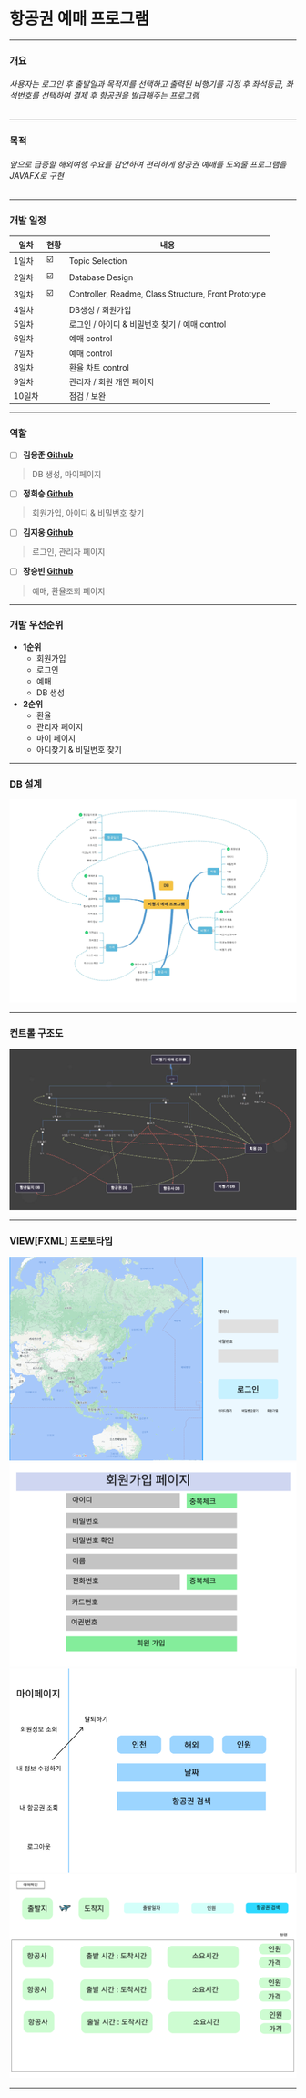 # 항공권 예매 프로그램
* * *
### 개요
<h6>사용자는 로그인 후 출발일과 목적지를 선택하고 출력된 비행기를 지정 후 좌석등급, 좌석번호를 선택하여 결제 후 항공권을 발급해주는 프로그램</h6>

***

### 목적
<h6>앞으로 급증할 해외여행 수요를 감안하여 편리하게 항공권 예매를 도와줄 프로그램을 JAVAFX로 구현</h6>

* * *
### 개발 일정

| 일차 | 현황 | 내용 |
| ------ | --------- | ----------------------- |
| 1일차 | :ballot_box_with_check: | Topic Selection |
| 2일차 | :ballot_box_with_check: | Database Design |
| 3일차 | :ballot_box_with_check: | Controller, Readme, Class Structure, Front Prototype |
| 4일차 |  | DB생성 / 회원가입 |
| 5일차 |  | 로그인 / 아이디 & 비밀번호 찾기 / 예매 control |
| 6일차 |  | 예매 control |
| 7일차 |  | 예매 control |
| 8일차 |  | 환율 차트 control |
| 9일차 |  | 관리자 / 회원 개인 페이지 |
| 10일차|  | 점검 / 보완 | 

***

### 역할

- [ ] __김용준 [Github](https://github.com/godoklife/JAVA_study)__
> DB 생성, 마이페이지 



- [ ] __정희승 [Github](https://github.com/Heeahn/Ezen_Web_A)__
> 회원가입, 아이디 & 비밀번호 찾기



- [ ] __김지웅 [Github](https://github.com/KimJiUng/java2)__
>로그인, 관리자 페이지



- [ ] __장승빈 [Github](https://github.com/JSB95/Academy)__
>예매, 환율조회 페이지

***

### 개발 우선순위
+ **1순위**
  - 회원가입
  - 로그인
  - 예매
  - DB 생성
+ **2순위**
  - 환율
  - 관리자 페이지
  - 마이 페이지
  - 아디찾기 & 비밀번호 찾기

***

### DB 설계

![Database](3/readmeimg/Database.jpg)

***

### 컨트롤 구조도

![Control](3/readmeimg/Control.jpg)

***

### VIEW[FXML] 프로토타입

![Login](3/readmeimg/login.png)
![Signup](3/readmeimg/signup.png)
![Main](3/readmeimg/main.png)
![Reservationconfirm](3/readmeimg/Reservationconfirm.png)

***
